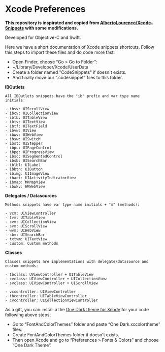 # Xcode Preferences

**This repository is inspirated and copied from [AlbertoLourenco/Xcode-Snippets](https://github.com/AlbertoLourenco/Xcode-Snippets)**
**with some modifications.**

Developed for Objective-C and Swift.

Here we have a short documentation of Xcode snippets shortcuts. Follow this steps to import these files and do code more fast:

* Open Finder, choose “Go > Go to Folder”:
* ~/Library/Developer/Xcode/UserData
* Create a folder named "CodeSnippets" if doesn't exists.
* And finally move our “.codesnippet” files to this folder.

**IBOutlets**

	All IBOutlets snippets have the "ib" prefix and var type name initials:

	- ibsv: UIScrollView
	- ibcv: UICollectionView
	- ibtb: UITableView
	- ibtv: UITextView
	- ibtf: UITextField
	- ibvw: UIView
	- ibwv: UIWebView
	- ibsw: UISwitch
	- ibst: UIStepper
	- ibpc: UIPageControl
	- ibpg: UIProgressView
	- ibsc: UISegmentedControl
	- ibsb: UISearchBar
	- iblbl: UILabel
	- ibbtn: UIButton
	- ibimg: UIImageView
	- ibact: UIActivityIndicatorView
	- ibmap: MKMapView
	- ibwkv: WKWebView

**Delegates / Datasources**

	Methods snippets have var type name initials + "m" (methods):

	- vcm: UIViewController
	- tvm: UITableView
	- cvm: UICollectionView
	- svm: UIScrollView
	- wvm: UIWebView
	- sbm: UISearchBar
	- txtvm: UITextView
	- custom: Custom methods

**Classes**

	Classes snippets are implementations with delegate/datasource and custom methods:

	- tbclass: UViewController + UITableView
	- cvclass: UIViewController + UICollectionView
	- svclass: UIViewController + UIScrollView

	- vccontroller: UIViewController
	- tbcontroller: UITableViewController
	- cvcontroller: UICollectionViewController

As a gift, you can install a the [One Dark theme for Xcode](https://github.com/bojan/xcode-one-dark) 
for your code following above steps:

* Go to “FontAndColorThemes” folder and paste “One Dark.xccolortheme” files.
* Create FontAndColorThemes folder if doesn't exists.
* Then open Xcode and go to “Preferences > Fonts & Colors” and choose “One Dark Theme”.
